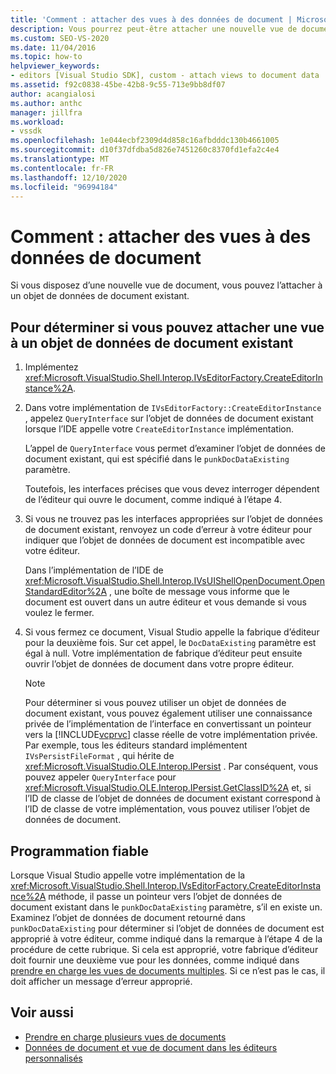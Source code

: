```yaml
---
title: 'Comment : attacher des vues à des données de document | Microsoft Docs'
description: Vous pourrez peut-être attacher une nouvelle vue de document à un objet de données de document existant. Utilisez cette procédure pour déterminer si vous pouvez attacher la vue.
ms.custom: SEO-VS-2020
ms.date: 11/04/2016
ms.topic: how-to
helpviewer_keywords:
- editors [Visual Studio SDK], custom - attach views to document data
ms.assetid: f92c0838-45be-42b8-9c55-713e9bb8df07
author: acangialosi
ms.author: anthc
manager: jillfra
ms.workload:
- vssdk
ms.openlocfilehash: 1e044ecbf2309d4d858c16afbdddc130b4661005
ms.sourcegitcommit: d10f37dfdba5d826e7451260c8370fd1efa2c4e4
ms.translationtype: MT
ms.contentlocale: fr-FR
ms.lasthandoff: 12/10/2020
ms.locfileid: "96994184"
---
```

# <a name="how-to-attach-views-to-document-data"></a>Comment : attacher des vues à des données de document
Si vous disposez d’une nouvelle vue de document, vous pouvez l’attacher à un objet de données de document existant.

## <a name="to-determine-if-you-can-attach-a-view-to-an-existing-document-data-object"></a>Pour déterminer si vous pouvez attacher une vue à un objet de données de document existant

1. Implémentez <xref:Microsoft.VisualStudio.Shell.Interop.IVsEditorFactory.CreateEditorInstance%2A>.

2. Dans votre implémentation de `IVsEditorFactory::CreateEditorInstance` , appelez `QueryInterface` sur l’objet de données de document existant lorsque l’IDE appelle votre `CreateEditorInstance` implémentation.

    L’appel de `QueryInterface` vous permet d’examiner l’objet de données de document existant, qui est spécifié dans le `punkDocDataExisting` paramètre.

    Toutefois, les interfaces précises que vous devez interroger dépendent de l’éditeur qui ouvre le document, comme indiqué à l’étape 4.

3. Si vous ne trouvez pas les interfaces appropriées sur l’objet de données de document existant, renvoyez un code d’erreur à votre éditeur pour indiquer que l’objet de données de document est incompatible avec votre éditeur.

    Dans l’implémentation de l’IDE de <xref:Microsoft.VisualStudio.Shell.Interop.IVsUIShellOpenDocument.OpenStandardEditor%2A> , une boîte de message vous informe que le document est ouvert dans un autre éditeur et vous demande si vous voulez le fermer.

4. Si vous fermez ce document, Visual Studio appelle la fabrique d’éditeur pour la deuxième fois. Sur cet appel, le `DocDataExisting` paramètre est égal à null. Votre implémentation de fabrique d’éditeur peut ensuite ouvrir l’objet de données de document dans votre propre éditeur.

   > [!NOTE]
   > Pour déterminer si vous pouvez utiliser un objet de données de document existant, vous pouvez également utiliser une connaissance privée de l’implémentation de l’interface en convertissant un pointeur vers la [!INCLUDE[vcprvc](../code-quality/includes/vcprvc_md.md)] classe réelle de votre implémentation privée. Par exemple, tous les éditeurs standard implémentent `IVsPersistFileFormat` , qui hérite de <xref:Microsoft.VisualStudio.OLE.Interop.IPersist> . Par conséquent, vous pouvez appeler `QueryInterface` pour <xref:Microsoft.VisualStudio.OLE.Interop.IPersist.GetClassID%2A> et, si l’ID de classe de l’objet de données de document existant correspond à l’ID de classe de votre implémentation, vous pouvez utiliser l’objet de données de document.

## <a name="robust-programming"></a>Programmation fiable
 Lorsque Visual Studio appelle votre implémentation de la <xref:Microsoft.VisualStudio.Shell.Interop.IVsEditorFactory.CreateEditorInstance%2A> méthode, il passe un pointeur vers l’objet de données de document existant dans le `punkDocDataExisting` paramètre, s’il en existe un. Examinez l’objet de données de document retourné dans `punkDocDataExisting` pour déterminer si l’objet de données de document est approprié à votre éditeur, comme indiqué dans la remarque à l’étape 4 de la procédure de cette rubrique. Si cela est approprié, votre fabrique d’éditeur doit fournir une deuxième vue pour les données, comme indiqué dans [prendre en charge les vues de documents multiples](../extensibility/supporting-multiple-document-views.md). Si ce n’est pas le cas, il doit afficher un message d’erreur approprié.

## <a name="see-also"></a>Voir aussi
- [Prendre en charge plusieurs vues de documents](../extensibility/supporting-multiple-document-views.md)
- [Données de document et vue de document dans les éditeurs personnalisés](../extensibility/document-data-and-document-view-in-custom-editors.md)
